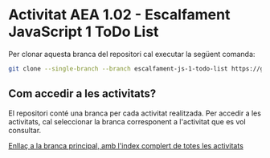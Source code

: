 # Activitat AEA 1.02 - Escalfament JavaScript 1 ToDo List

Per clonar aquesta branca del repositori cal executar la següent comanda:

```bash
git clone --single-branch --branch escalfament-js-1-todo-list https://github.com/picuu/m14.git
```

## Com accedir a les activitats?

El repositori conté una branca per cada activitat realitzada. Per accedir a les activitats, cal seleccionar la branca corresponent a l'activitat que es vol consultar.

[Enllaç a la branca principal, amb l'index complert de totes les activitats](https://github.com/picuu/m14?tab=readme-ov-file#branques-per-activitat)
